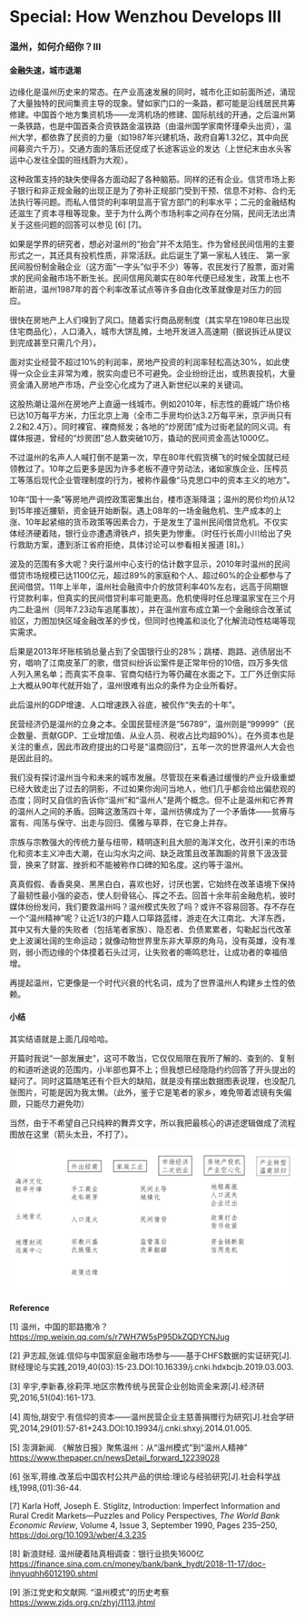 # Special: How Wenzhou Develops III

### 温州，如何介绍你？III

#### 金融失速，城市退潮

边缘化是温州历史来的常态。在产业高速发展的同时，城市化正如前面所述，涌现了大量独特的民间集资主导的现象。譬如家门口的一条路，都可能是沿线居民共筹修建。中国首个地方集资机场——龙湾机场的修建、国际航线的开通，之后温州第一条铁路，也是中国首条合资铁路金温铁路（由温州国学家南怀瑾牵头出资），温州大学，都依靠了民资的力量（如1987年兴建机场，政府自筹1.32亿，其中向民间募资六千万）。交通方面的落后还促成了长途客运业的发达（上世纪末由水头客运中心发往全国的班线蔚为大观）。

这种政策支持的缺失使得各方面动起了各种脑筋。同样的还有企业。信贷市场上影子银行和非正规金融的出现正是为了弥补正规部门受到干预、信息不对称、合约无法执行等问题。而私人借贷的利率明显高于官方部门的利率水平；二元的金融结构还滋生了资本寻租等现象。至于为什么两个市场利率之间存在分隔，民间无法出清关于这些问题的回答可以参见 [6] [7]。

如果是学界的研究者，想必对温州的“抬会”并不太陌生。作为曾经民间信用的主要形式之一，其还具有投机性质，非常活跃。此后诞生了第一家私人钱庄、 第一家民间股份制金融企业（这方面“一字头”似乎不少）等等，农民发行了股票，面对需求的民间金融市场不断生长。民间信用风潮实在80年代便已经发生，政策上也不断前进，温州1987年的首个利率改革试点等许多自由化改革就像是对压力的回应。

很快在房地产上人们嗅到了风口。随着实行商品房制度（其实早在1980年已出现住宅商品化），人口涌入，城市大饼乱摊，土地开发进入高速期（据说拆迁从提议到完成甚至只需几个月）。

面对实业经营不超过10%的利润率，房地产投资的利润率轻松高达30%，如此使得一众企业主非常为难，脱实向虚已不可避免。企业纷纷迁出，或热衷投机，大量资金涌入房地产市场，产业空心化成为了进入新世纪以来的关键词。

这股热潮让温州在房地产上直逼一线城市。例如2010年，标志性的鹿城广场价格已达10万每平方米，力压北京上海（全市二手房均价达3.2万每平米，京沪尚只有2.2和2.4万）。同时裸官、裸商频发；各地的“炒房团”成为过街老鼠的同义词。有媒体报道，曾经的“炒房团”总人数突破10万，撬动的民间资金高达1000亿。

不过温州的名声人人喊打倒不是第一次，早在80年代假货横飞的时候全国就已经领教过了。10年之后更多是因为许多老板不遵守劳动法，诸如家族企业、压榨员工等落后现代企业管理制度的行为，被称作最像“马克思口中的资本主义的地方”。

10年“国十一条”等房地产调控政策密集出台，楼市逐渐降温；温州的房价均价从12到15年接近腰斩，资金链开始断裂。遇上08年的一场金融危机、生产成本的上涨、10年起紧缩的货币政策等因素合力，于是发生了温州民间借贷危机。不仅实体经济硬着陆，银行业亦遭遇滑铁卢，损失更为惨重。（时任行长周小川给出了央行救助方案，遭到浙江省府拒绝，具体讨论可以参看相关报道 [8]。）

波及的范围有多大呢？央行温州中心支行的估计数字显示，2010年时温州的民间借贷市场规模已达1100亿元，超过89%的家庭和个人、超过60%的企业都参与了民间借贷。11年上半年，温州社会融资中介的放贷利率40%左右，远高于同期银行贷款利率，但真实的民间借贷利率可能更高。危机使得时任总理温家宝在三个月内二赴温州（同年7.23动车追尾事故），并在温州宣布成立第一个金融综合改革试验区，力图加快区域金融改革的步伐，但同时也掩盖和淡化了化解流动性枯竭等现实需求。

后果是2013年坏账核销总量占到了全国银行业的28%；跳楼、跑路、逃债层出不穷，唱响了江南皮革厂的歌，借贷纠纷诉讼案件是正常年份的10倍，四万多失信人列入黑名单；而真实不良率、官商勾结行为等仍藏在水面之下。工厂外迁倒实际上大概从90年代就开始了，温州很难有出众的条件为企业所看好。

此后温州的GDP增速、人口增速跌入谷底，被侃作“失去的十年”。

民营经济仍是温州的立身之本。全国民营经济是“56789”，温州则是“99999”（民企数量、贡献GDP、工业增加值、从业人员、税收占比均超90%）。在外资本也是关注的重点，因此市政府提出的口号是“温商回归”，五年一次的世界温州人大会也是因此目的。

我们没有探讨温州当今和未来的城市发展。尽管现在来看通过缓慢的产业升级重塑已经大致走出了过去的阴影，不过如果你询问当地人，他们几乎都会给出偏悲观的态度；同时又自信的告诉你“温州”和“温州人”是两个概念。但不止是温州和它养育的温州人之间的矛盾。回眸这激荡四十年，温州彷佛成为了一个矛盾体——贫瘠与富有、闯荡与保守、出走与回归、儒雅与草莽，在它身上并存。

宗族与宗教强大的传统力量与纽带，精明逐利且大胆的海洋文化，改开引来的市场化和资本主义冲击大潮，在山沟水沟之间、缺乏政策且改革踟蹰的背景下汲汲营营，换来了财富、挫折和不能被称作口碑的知名度。这约等于温州。

真真假假、香香臭臭、黑黑白白，喜欢也好，讨厌也罢，它始终在改革语境下保持了最韧性最小强的姿态，使人刻骨铭心、挥之不去。回首十余年前金融危机，彼时媒体纷纷发问，我们要救温州吗？温州模式失败了吗？或许不容易回答。存不存在一个“温州精神”呢？让近1/3的户籍人口筚路蓝缕，游走在大江南北、大洋东西，其中又有大量的失败者（包括笔者家族）、隐忍者、负债累累者，勾勒起当代改革史上波澜壮阔的生命运动；就像动物世界里东非大草原的角马，没有英雄，没有准则，弱小而边缘的个体摸着石头过河，让失败者的嘶鸣悲壮，让成功者的幸福倍增。

再提起温州，它更像是一个时代兴衰的代名词，成为了世界温州人构建乡土性的依赖。

#### 小结

其实结语就是上面几段哈哈。

开篇时我说“一部发展史”，这可不敢当，它仅仅局限在我所了解的、查到的、复制的和道听途说的范围内，小半部也算不上；但我想已经隐隐约约回答了开头提出的疑问了。同时这篇随笔还有个巨大的缺陷，就是没有摆出数据图表说理，也没配几张图片，可能是因为我太懒。（此外，鉴于它是笔者的家乡，难免带着滤镜有失偏颇，只能尽力避免叻）

当然，由于不希望自己只纯粹的舞弄文字，所以我把最核心的讲述逻辑做成了流程图放在这里（箭头太丑，不打了）。

![24.2.16(2)](./graph/24.2.16(2).png)

**Reference**

[1] 温州，中国的耶路撒冷？https://mp.weixin.qq.com/s/r7WH7W5sP95DkZQDYCNJug

[2] 尹志超,张诚.信仰与中国家庭金融市场参与——基于CHFS数据的实证研究[J].财经理论与实践,2019,40(03):15-23.DOI:10.16339/j.cnki.hdxbcjb.2019.03.003.

[3] 辛宇,李新春,徐莉萍.地区宗教传统与民营企业创始资金来源[J].经济研究,2016,51(04):161-173.

[4] 周怡,胡安宁.有信仰的资本——温州民营企业主慈善捐赠行为研究[J].社会学研究,2014,29(01):57-81+243.DOI:10.19934/j.cnki.shxyj.2014.01.005.

[5] 澎湃新闻. 《解放日报》聚焦温州：从“温州模式”到“温州人精神” https://www.thepaper.cn/newsDetail_forward_12239028

[6] 张军,蒋维.改革后中国农村公共产品的供给:理论与经验研究[J].社会科学战线,1998,(01):36-44.

[7] Karla Hoff, Joseph E. Stiglitz, Introduction: Imperfect Information and Rural Credit Markets—Puzzles and Policy Perspectives, *The World Bank Economic Review*, Volume 4, Issue 3, September 1990, Pages 235–250, https://doi.org/10.1093/wber/4.3.235

[8] 新浪财经. 温州硬着陆真相调查：银行业损失1600亿 https://finance.sina.com.cn/money/bank/bank_hydt/2018-11-17/doc-ihnyuqhh6012190.shtml

[9] 浙江党史和文献网. “温州模式”的历史考察 https://www.zjds.org.cn/zhyj/1113.jhtml

